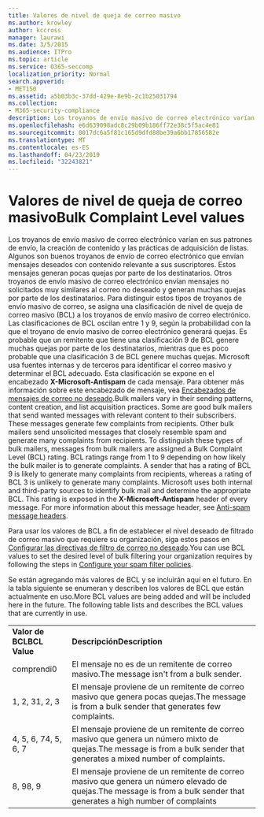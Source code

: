 ```yaml
---
title: Valores de nivel de queja de correo masivo
ms.author: krowley
author: kccross
manager: laurawi
ms.date: 3/5/2015
ms.audience: ITPro
ms.topic: article
ms.service: O365-seccomp
localization_priority: Normal
search.appverid:
- MET150
ms.assetid: a5b03b3c-37dd-429e-8e9b-2c1b25031794
ms.collection:
- M365-security-compliance
description: Los troyanos de envío masivo de correo electrónico varían en sus patrones de envío, la creación de contenido y las prácticas de adquisición de listas. Algunos son buenos troyanos de envío de correo electrónico que envían mensajes deseados con contenido relevante a sus suscriptores. Estos mensajes generan pocas quejas por parte de los destinatarios. Otros troyanos de envío masivo de correo electrónico envían mensajes no solicitados muy similares al correo no deseado y generan muchas quejas por parte de los destinatarios. Para distinguir estos tipos de troyanos de envío masivo de correo, se asigna una clasificación de nivel de queja de correo masivo (BCL) a los troyanos de envío masivo de correo electrónico. Las clasificaciones de BCL oscilan entre 1 y 9, según la probabilidad con la que el troyano de envío masivo de correo electrónico generará quejas. Es probable que un remitente que tiene una clasificación 9 de BCL genere muchas quejas por parte de los destinatarios, mientras que es poco probable que una clasificación 3 de BCL genere muchas quejas. Microsoft usa fuentes internas y de terceros para identificar el correo masivo y determinar el BCL adecuado. Esta clasificación se expone en el encabezado X-Microsoft-Antispam de cada mensaje. Para obtener más información acerca de este encabezado de mensaje, consulte anti-spam Message headers.
ms.openlocfilehash: e6d639098adc8c29b09b186ff72e38c5f5ac4e81
ms.sourcegitcommit: 0017dc6a5f81c165d9dfd88be39a6bb17856582e
ms.translationtype: MT
ms.contentlocale: es-ES
ms.lasthandoff: 04/23/2019
ms.locfileid: "32243821"
---
```

# <a name="bulk-complaint-level-values"></a><span data-ttu-id="192fb-112">Valores de nivel de queja de correo masivo</span><span class="sxs-lookup"><span data-stu-id="192fb-112">Bulk Complaint Level values</span></span>

<span data-ttu-id="192fb-p102">Los troyanos de envío masivo de correo electrónico varían en sus patrones de envío, la creación de contenido y las prácticas de adquisición de listas. Algunos son buenos troyanos de envío de correo electrónico que envían mensajes deseados con contenido relevante a sus suscriptores. Estos mensajes generan pocas quejas por parte de los destinatarios. Otros troyanos de envío masivo de correo electrónico envían mensajes no solicitados muy similares al correo no deseado y generan muchas quejas por parte de los destinatarios. Para distinguir estos tipos de troyanos de envío masivo de correo, se asigna una clasificación de nivel de queja de correo masivo (BCL) a los troyanos de envío masivo de correo electrónico. Las clasificaciones de BCL oscilan entre 1 y 9, según la probabilidad con la que el troyano de envío masivo de correo electrónico generará quejas. Es probable que un remitente que tiene una clasificación 9 de BCL genere muchas quejas por parte de los destinatarios, mientras que es poco probable que una clasificación 3 de BCL genere muchas quejas. Microsoft usa fuentes internas y de terceros para identificar el correo masivo y determinar el BCL adecuado. Esta clasificación se expone en el encabezado **X-Microsoft-Antispam** de cada mensaje. Para obtener más información sobre este encabezado de mensaje, vea [Encabezados de mensajes de correo no deseado](anti-spam-message-headers.md).</span><span class="sxs-lookup"><span data-stu-id="192fb-p102">Bulk mailers vary in their sending patterns, content creation, and list acquisition practices. Some are good bulk mailers that send wanted messages with relevant content to their subscribers. These messages generate few complaints from recipients. Other bulk mailers send unsolicited messages that closely resemble spam and generate many complaints from recipients. To distinguish these types of bulk mailers, messages from bulk mailers are assigned a Bulk Complaint Level (BCL) rating. BCL ratings range from 1 to 9 depending on how likely the bulk mailer is to generate complaints. A sender that has a rating of BCL 9 is likely to generate many complaints from recipients, whereas a rating of BCL 3 is unlikely to generate many complaints. Microsoft uses both internal and third-party sources to identify bulk mail and determine the appropriate BCL. This rating is exposed in the **X-Microsoft-Antispam** header of every message. For more information about this message header, see [Anti-spam message headers](anti-spam-message-headers.md).</span></span> 
  
<span data-ttu-id="192fb-123">Para usar los valores de BCL a fin de establecer el nivel deseado de filtrado de correo masivo que requiere su organización, siga estos pasos en [Configurar las directivas de filtro de correo no deseado](configure-your-spam-filter-policies.md).</span><span class="sxs-lookup"><span data-stu-id="192fb-123">You can use BCL values to set the desired level of bulk filtering your organization requires by following the steps in [Configure your spam filter policies](configure-your-spam-filter-policies.md).</span></span>
  
<span data-ttu-id="192fb-p103">Se están agregando más valores de BCL y se incluirán aquí en el futuro. En la tabla siguiente se enumeran y describen los valores de BCL que están actualmente en uso.</span><span class="sxs-lookup"><span data-stu-id="192fb-p103">More BCL values are being added and will be included here in the future. The following table lists and describes the BCL values that are currently in use.</span></span>
  
|||
|:-----|:-----|
|<span data-ttu-id="192fb-126">**Valor de BCL**</span><span class="sxs-lookup"><span data-stu-id="192fb-126">**BCL Value**</span></span> <br/> |<span data-ttu-id="192fb-127">**Descripción**</span><span class="sxs-lookup"><span data-stu-id="192fb-127">**Description**</span></span> <br/> |
|<span data-ttu-id="192fb-128">comprendi</span><span class="sxs-lookup"><span data-stu-id="192fb-128">0</span></span>  <br/> |<span data-ttu-id="192fb-129">El mensaje no es de un remitente de correo masivo.</span><span class="sxs-lookup"><span data-stu-id="192fb-129">The message isn't from a bulk sender.</span></span>  <br/> |
|<span data-ttu-id="192fb-130">1, 2, 3</span><span class="sxs-lookup"><span data-stu-id="192fb-130">1, 2, 3</span></span>  <br/> |<span data-ttu-id="192fb-131">El mensaje proviene de un remitente de correo masivo que genera pocas quejas.</span><span class="sxs-lookup"><span data-stu-id="192fb-131">The message is from a bulk sender that generates few complaints.</span></span>  <br/> |
|<span data-ttu-id="192fb-132">4, 5, 6, 7</span><span class="sxs-lookup"><span data-stu-id="192fb-132">4, 5, 6, 7</span></span>  <br/> |<span data-ttu-id="192fb-133">El mensaje proviene de un remitente de correo masivo que genera un número mixto de quejas.</span><span class="sxs-lookup"><span data-stu-id="192fb-133">The message is from a bulk sender that generates a mixed number of complaints.</span></span>  <br/> |
|<span data-ttu-id="192fb-134">8, 9</span><span class="sxs-lookup"><span data-stu-id="192fb-134">8, 9</span></span>  <br/> |<span data-ttu-id="192fb-135">El mensaje proviene de un remitente de correo masivo que genera un número elevado de quejas.</span><span class="sxs-lookup"><span data-stu-id="192fb-135">The message is from a bulk sender that generates a high number of complaints</span></span>  <br/> |
   

